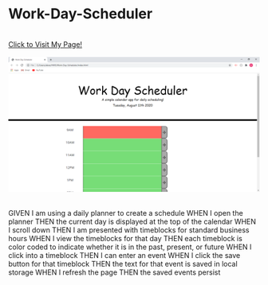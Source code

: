 # Work-Day-Scheduler
<br>
<a href="https://alexemrob.github.io/Work-Day-Scheduler/.">Click to Visit My Page!</a>
<br><br>
<img src="./assets/images/SSwds.png" alt="scheduler screenshot">
<br><br>

GIVEN I am using a daily planner to create a schedule
WHEN I open the planner
THEN the current day is displayed at the top of the calendar
WHEN I scroll down
THEN I am presented with timeblocks for standard business hours
WHEN I view the timeblocks for that day
THEN each timeblock is color coded to indicate whether it is in the past, present, or future
WHEN I click into a timeblock
THEN I can enter an event
WHEN I click the save button for that timeblock
THEN the text for that event is saved in local storage
WHEN I refresh the page
THEN the saved events persist
    
